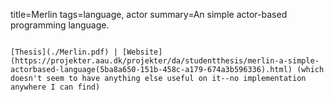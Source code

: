 title=Merlin
tags=language, actor
summary=An simple actor-based programming language.
~~~~~~

[Thesis](./Merlin.pdf) | [Website](https://projekter.aau.dk/projekter/da/studentthesis/merlin-a-simple-actorbased-language(5ba8a650-151b-458c-a179-674a3b596336).html) (which doesn't seem to have anything else useful on it--no implementation anywhere I can find)

